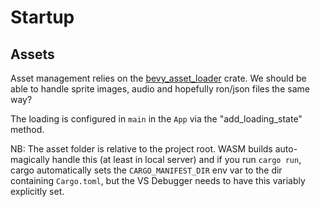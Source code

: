 # Startup

## Assets

Asset management relies on the [bevy_asset_loader](https://crates.io/crates/bevy_asset_loader) crate. We should be able to handle sprite images, audio and hopefully ron/json files the same way?

The loading is configured in `main` in the `App` via the "add_loading_state" method.

NB: The asset folder is relative to the project root. WASM builds auto-magically handle this (at least in local server) and if you run `cargo run`, cargo automatically sets the `CARGO_MANIFEST_DIR` env var to the dir containing `Cargo.toml`, but the VS Debugger needs to have this variably explicitly set.
